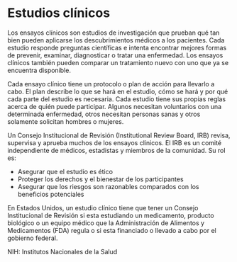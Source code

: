 Estudios clínicos
=================


Los ensayos clínicos son estudios de investigación que prueban qué tan bien pueden aplicarse los descubrimientos médicos a los pacientes. Cada estudio responde preguntas científicas e intenta encontrar mejores formas de prevenir, examinar, diagnosticar o tratar una enfermedad. Los ensayos clínicos también pueden comparar un tratamiento nuevo con uno que ya se encuentra disponible. 


Cada ensayo clínico tiene un protocolo o plan de acción para llevarlo a cabo. El plan describe lo que se hará en el estudio, cómo se hará y por qué cada parte del estudio es necesaria. Cada estudio tiene sus propias reglas acerca de quién puede participar. Algunos necesitan voluntarios con una determinada enfermedad, otros necesitan personas sanas y otros solamente solicitan hombres o mujeres. 


Un Consejo Institucional de Revisión (Institutional Review Board, IRB) revisa, supervisa y aprueba muchos de los ensayos clínicos. El IRB es un comité independiente de médicos, estadistas y miembros de la comunidad. Su rol es:

* Asegurar que el estudio es ético
* Proteger los derechos y el bienestar de los participantes
* Asegurar que los riesgos son razonables comparados con los beneficios potenciales


En Estados Unidos, un estudio clínico tiene que tener un Consejo Institucional de Revisión si esta estudiando un medicamento, producto biológico o un equipo médico que la Administración de Alimentos y Medicamentos (FDA) regula o si esta financiado o llevado a cabo por el gobierno federal. 


NIH: Institutos Nacionales de la Salud

